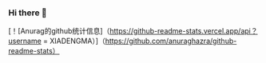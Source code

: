 ### Hi there 👋

[！[Anurag的github统计信息]（https://github-readme-stats.vercel.app/api？username = XIADENGMA）]（https://github.com/anuraghazra/github-readme-stats）
<!--
**XIADENGMA/XIADENGMA** is a ✨ _special_ ✨ repository because its `README.md` (this file) appears on your GitHub profile.

Here are some ideas to get you started:

- 🔭 I’m currently working on ...
- 🌱 I’m currently learning ...
- 👯 I’m looking to collaborate on ...
- 🤔 I’m looking for help with ...
- 💬 Ask me about ...
- 📫 How to reach me: ...
- 😄 Pronouns: ...
- ⚡ Fun fact: ...
-->
